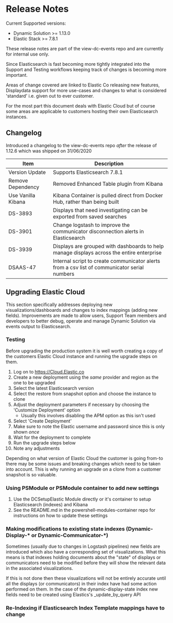 # Release Notes

Current Supported versions:

* Dynamic Solution >= 1.13.0
* Elastic Stack >= 7.8.1   

These release notes are part of the view-dc-events repo and are currently for internal use only.

Since Elasticsearch is fast becoming more tightly integrated into the Support and Testing workflows keeping track of changes is becoming more important.

Areas of change covered are linked to Elastic Co releasing new features, Displaydata support for more use-cases and changes to what is considered 'standard' i.e. given out to ever customer.

For the most part this document deals with Elastic Cloud but of course some areas are applicable to customers hosting their own Elasticsearch instances.

## Changelog

Introduced a changelog to the view-dc-events repo *after* the release of 1.12.6 which was shipped on 31/06/2020

| Item                | Description                                                                                  |
|---------------------|----------------------------------------------------------------------------------------------|
| Version Update      | Supports Elasticsearch 7.8.1                                                                 |
| Remove Dependency   | Removed Enhanced Table plugin from Kibana                                                    |
| Use Vanilla Kibana  | Kibana Container is pulled direct from Docker Hub, rather than being built                   |
| DS-3893             | Displays that need investigating can be exported from saved searches                         |
| DS-3901             | Change logstash to improve the communicator disconnection alerts in Elasticsearch            |
| DS-3939             | Displays are grouped with dashboards to help manage displays across the entire enterprise    |
| DSAAS-47            | Internal script to create communicator alerts from a csv list of communicator serial numbers |

## Upgrading Elastic Cloud

This section specifically addresses deploying new visualizations/dashboards and changes to index mappings (adding new fields). Improvements are made to allow users, Support Team members and developers to better debug, operate and manage Dynamic Solution via events output to Elasticsearch.

### Testing

Before upgrading the production system it is well worth creating a copy of the customers Elastic Cloud instance and running the upgrade steps on them. 

1. Log on to https://Cloud.Elastic.co
2. Create a new deployment using the *same* provider and region as the one to be upgraded
3. Select the latest Elasticsearch version
4. Select the restore from snapshot option and choose the instance to clone
5. Adjust the deployment parameters if necessary by choosing the 'Customize Deployment' option
   * Usually this involves disabling the APM option as this isn't used
6. Select 'Create Deployment'
7. Make sure to note the Elastic username and password since this is only shown *once*
8. Wait for the deployment to complete
9. Run the upgrade steps below
10. Note any adjustments

Depending on what version of Elastic Cloud the customer is going from-to there may be some issues and breaking changes which need to be taken into account. This is why running an upgrade on a clone from a customer snapshot is so valuable.

### Using PSModule or PSModule container to add new settings

1. Use the DCSetupElastic Module directly or it's container to setup Elasticsearch (indexes) and Kibana 
2. See the README.md in the powershell-modules-container repo for instructions on how to update these settings

### Making modifications to existing state indexes (Dynamic-Display-* or Dynamic-Communicator-*)

Sometimes (usually due to changes in Logstash pipelines) new fields are introduced which also have a corresponding set of visualizations. What this means is that indexes holding documents about the "state" of displays or communicators need to be modified before they will show the relevant data in the associated visualizations.

If this is not done then these visualizations will not be entirely accurate until all the displays (or communicators) in their index have had some action performed on them. In the case of the dynamic-display-state index new fields need to be created using Elastics's _update_by_query API

<!-- TODO: Include an example here based off the logstash pipeline code 

1. Logstash pipeline code excerpt
2. Turning this into a script to run in the dev console
3. Execution

-->

### Re-Indexing if Elasticsearch Index Template mappings have to change

<!-- TODO: copy the "how to do re-indexing" document into here
     TODO: find the "how to do re-indexing" document - is it in the appendix of the monitoring document?

-->